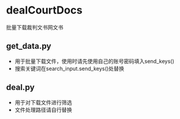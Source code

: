 # dealCourtDocs

批量下载裁判文书网文书

## get_data.py

* 用于批量下载文件，使用时请先使用自己的账号密码填入send_keys()
* 搜索关键词在search_input.send_keys()处替换

## deal.py

* 用于对下载文件进行筛选
* 文件处理路径请自行替换
